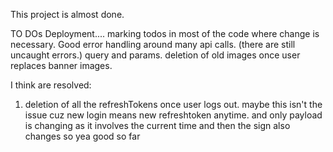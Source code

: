 This project is almost done.

TO DOs
Deployment....
marking todos in most of the code where change is necessary.
Good error handling around many api calls. (there are still uncaught errors.)
query and params.
deletion of old images once user replaces banner images.


I think are resolved:
1) deletion of all the refreshTokens once user logs out. maybe this isn't the issue cuz new login means new refreshtoken anytime. and only payload is changing as it involves the current time and then the sign also changes so yea good so far